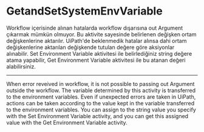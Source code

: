 # GetandSetSystemEnvVariable


Workflow içerisinde alınan hatalarda workflow dışarısına out Argument çıkarmak mümkün olmuyor. 
Bu aktivite sayesinde belirlenen değişken ortam değişkenlerine aktarılır. 
UiPath'de beklenmedik hatalar alınsa dahi ortam değişkenlerine aktarılan değişkende tutulan değere göre aksiyonlar alınabilir.
Set Environment Variable aktivitesi ile belirlediğiniz string değere atama yapabilir, Get Environment Variable aktivitesi ile bu atanan değeri alabilirsiniz.

**********************************************************************************************

When error reveived in workflow, it is not possible to passing out Argument outside the workflow.
The variable determined by this activity is transferred to the environment variables.
Even if unexpected errors are taken in UiPath, actions can be taken according to the value kept in the variable transferred to the environment variables.
You can assign to the string value you specify with the Set Environment Variable activity, and you can get this assigned value with the Get Environment Variable activity.
